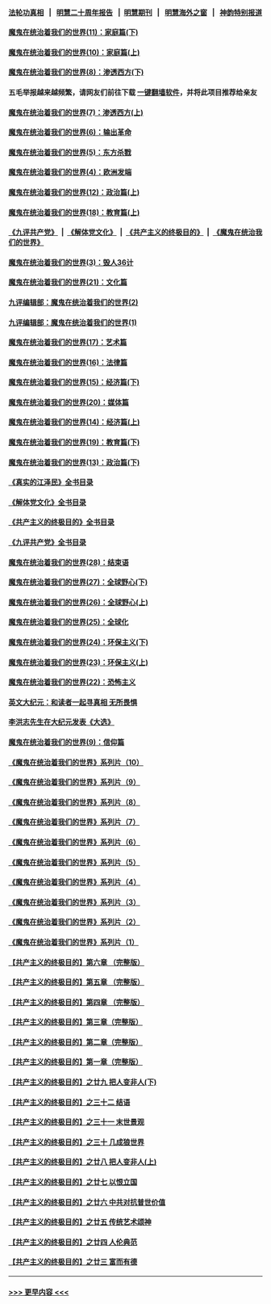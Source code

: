 #### [法轮功真相](https://github.com/gfw-breaker/truth/blob/master/README.md?t=0) &nbsp;&nbsp;|&nbsp;&nbsp; [明慧二十周年报告](https://github.com/gfw-breaker/mh-reports/blob/master/README.md?t=0) &nbsp;&nbsp;|&nbsp;&nbsp;[明慧期刊](https://github.com/gfw-breaker/mh-qikan) &nbsp;&nbsp;|&nbsp;&nbsp; [明慧海外之窗](https://github.com/gfw-breaker/mh-news/blob/master/README.md?t=0) &nbsp;&nbsp;|&nbsp;&nbsp; [神韵特别报道](https://github.com/gfw-breaker/mh-news/blob/master/shenyun.md?t=0)
#### [魔鬼在统治着我们的世界(11)：家庭篇(下)](../pages/nsc422/n10440961.md?t=12130750) 
#### [魔鬼在统治着我们的世界(10)：家庭篇(上)](../pages/nsc422/n10435448.md?t=12130750) 
#### [魔鬼在统治着我们的世界(8)：渗透西方(下)](../pages/nsc422/n10429603.md?t=12130750) 
#### 五毛举报越来越频繁，请网友们前往下载 [一键翻墙软件](https://github.com/gfw-breaker/ssr-accounts)，并将此项目推荐给亲友
#### [魔鬼在统治着我们的世界(7)：渗透西方(上)](../pages/nsc422/n10426013.md?t=12130750) 
#### [魔鬼在统治着我们的世界(6)：输出革命](../pages/nsc422/n10421536.md?t=12130750) 
#### [魔鬼在统治着我们的世界(5)：东方杀戮](../pages/nsc422/n10417707.md?t=12130750) 
#### [魔鬼在统治着我们的世界(4)：欧洲发端](../pages/nsc422/n10414890.md?t=12130750) 
#### [魔鬼在统治着我们的世界(12)：政治篇(上)](../pages/nsc422/n10444576.md?t=12130750) 
#### [魔鬼在统治着我们的世界(18)：教育篇(上)](../pages/nsc422/n10526970.md?t=12130750) 
#### [《九评共产党》](https://github.com/begood0513/9ping.md/blob/master/README.md) &nbsp;|&nbsp; [《解体党文化》](../../../../jtdwh.md/blob/master/README.md)  &nbsp;|&nbsp; [《共产主义的终极目的》](../../../../gczydzjmd.md/blob/master/README.md) &nbsp;|&nbsp; [《魔鬼在统治我们的世界》](../../../../mgztzwmdsj.md/blob/master/README.md) 
#### [魔鬼在统治着我们的世界(3)：毁人36计](../pages/nsc422/n10411583.md?t=12130750) 
#### [魔鬼在统治着我们的世界(21)：文化篇](../pages/nsc422/n10597706.md?t=12130750) 
#### [九评编辑部：魔鬼在统治着我们的世界(2)](../pages/nsc422/n10410036.md?t=12130750) 
#### [九评编辑部：魔鬼在统治着我们的世界(1)](../pages/nsc422/n10406825.md?t=12130750) 
#### [魔鬼在统治着我们的世界(17)：艺术篇](../pages/nsc422/n10499093.md?t=12130750) 
#### [魔鬼在统治着我们的世界(16)：法律篇](../pages/nsc422/n10485969.md?t=12130750) 
#### [魔鬼在统治着我们的世界(15)：经济篇(下)](../pages/nsc422/n10469975.md?t=12130750) 
#### [魔鬼在统治着我们的世界(20)：媒体篇](../pages/nsc422/n10586579.md?t=12130750) 
#### [魔鬼在统治着我们的世界(14)：经济篇(上)](../pages/nsc422/n10457370.md?t=12130750) 
#### [魔鬼在统治着我们的世界(19)：教育篇(下)](../pages/nsc422/n10564808.md?t=12130750) 
#### [魔鬼在统治着我们的世界(13)：政治篇(下)](../pages/nsc422/n10448270.md?t=12130750) 
#### [《真实的江泽民》全书目录](../pages/nsc422/n13721399.md?t=12130750) 
#### [《解体党文化》全书目录](../pages/nsc422/n13721157.md?t=12130750) 
#### [《共产主义的终极目的》全书目录](../pages/nsc422/n13721048.md?t=12130750) 
#### [《九评共产党》全书目录](../pages/nsc422/n13708085.md?t=12130750) 
#### [魔鬼在统治着我们的世界(28)：结束语](../pages/nsc422/n10936246.md?t=12130750) 
#### [魔鬼在统治着我们的世界(27)：全球野心(下)](../pages/nsc422/n10928319.md?t=12130750) 
#### [魔鬼在统治着我们的世界(26)：全球野心(上)](../pages/nsc422/n10900318.md?t=12130750) 
#### [魔鬼在统治着我们的世界(25)：全球化](../pages/nsc422/n10788205.md?t=12130750) 
#### [魔鬼在统治着我们的世界(24)：环保主义(下)](../pages/nsc422/n10695307.md?t=12130750) 
#### [魔鬼在统治着我们的世界(23)：环保主义(上)](../pages/nsc422/n10688613.md?t=12130750) 
#### [魔鬼在统治着我们的世界(22)：恐怖主义](../pages/nsc422/n10614727.md?t=12130750) 
#### [英文大纪元：和读者一起寻真相 无所畏惧](../pages/nsc422/n12542027.md?t=12130750) 
#### [李洪志先生在大纪元发表《大选》](../pages/nsc422/n12534746.md?t=12130750) 
#### [魔鬼在统治着我们的世界(9)：信仰篇](../pages/nsc422/n10432159.md?t=12130750) 
#### [《魔鬼在统治着我们的世界》系列片（10）](../pages/nsc422/n12292670.md?t=12130750) 
#### [《魔鬼在统治着我们的世界》系列片（9）](../pages/nsc422/n12290859.md?t=12130750) 
#### [《魔鬼在统治着我们的世界》系列片（8）](../pages/nsc422/n12287445.md?t=12130750) 
#### [《魔鬼在统治着我们的世界》系列片（7）](../pages/nsc422/n12283425.md?t=12130750) 
#### [《魔鬼在统治着我们的世界》系列片（6）](../pages/nsc422/n12282314.md?t=12130750) 
#### [《魔鬼在统治着我们的世界》系列片（5）](../pages/nsc422/n12281419.md?t=12130750) 
#### [《魔鬼在统治着我们的世界》系列片（4）](../pages/nsc422/n12274024.md?t=12130750) 
#### [《魔鬼在统治着我们的世界》系列片（3）](../pages/nsc422/n12271322.md?t=12130750) 
#### [《魔鬼在统治着我们的世界》系列片（2）](../pages/nsc422/n12269049.md?t=12130750) 
#### [《魔鬼在统治着我们的世界》系列片（1）](../pages/nsc422/n12267575.md?t=12130750) 
#### [【共产主义的终极目的】第六章 （完整版）](../pages/nsc422/n11428913.md?t=12130750) 
#### [【共产主义的终极目的】第五章 （完整版）](../pages/nsc422/n11428912.md?t=12130750) 
#### [【共产主义的终极目的】第四章 （完整版）](../pages/nsc422/n11428907.md?t=12130750) 
#### [【共产主义的终极目的】第三章（完整版）](../pages/nsc422/n11428848.md?t=12130750) 
#### [【共产主义的终极目的】第二章（完整版）](../pages/nsc422/n11428831.md?t=12130750) 
#### [【共产主义的终极目的】第一章（完整版）](../pages/nsc422/n11417651.md?t=12130750) 
#### [【共产主义的终极目的】之廿九 把人变非人(下)](../pages/nsc422/n11344140.md?t=12130750) 
#### [【共产主义的终极目的】之三十二 结语](../pages/nsc422/n11360535.md?t=12130750) 
#### [【共产主义的终极目的】之三十一 末世景观](../pages/nsc422/n11351129.md?t=12130750) 
#### [【共产主义的终极目的】之三十 几成狼世界](../pages/nsc422/n11348280.md?t=12130750) 
#### [【共产主义的终极目的】之廿八 把人变非人(上)](../pages/nsc422/n11340492.md?t=12130750) 
#### [【共产主义的终极目的】之廿七 以恨立国](../pages/nsc422/n11336944.md?t=12130750) 
#### [【共产主义的终极目的】之廿六 中共对抗普世价值](../pages/nsc422/n11324785.md?t=12130750) 
#### [【共产主义的终极目的】之廿五 传统艺术颂神](../pages/nsc422/n11296396.md?t=12130750) 
#### [【共产主义的终极目的】之廿四 人伦典范](../pages/nsc422/n11296397.md?t=12130750) 
#### [【共产主义的终极目的】之廿三 富而有德](../pages/nsc422/n11283598.md?t=12130750) 

----
#### [ >>> 更早内容 <<< ](../indexes/nsc422-earlier.md)
